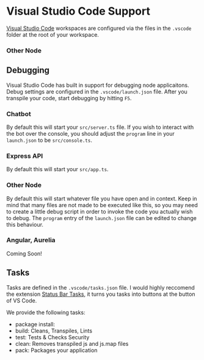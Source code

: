 # Visual Studio Code Support  
[Visual Studio Code][vscode-url] workspaces are configured via the files in the `.vscode` folder at the root of your workspace.  

### Other Node
## Debugging  
Visual Studio Code has built in support for debugging node applicaitons. Debug settings are configured in the `.vscode/launch.json` file.
After you transpile your code, start debugging by hitting `F5`.  

### Chatbot  
By default this will start your `src/server.ts` file. If you wish to interact with the bot over the console, 
you should adjust the `program` line in your `launch.json` to be `src/console.ts`.  

### Express API  
By default this will start your `src/app.ts`.  

### Other Node
By default this will start whatever file you have open and in context. Keep in mind that many files are not made to be executed like this, 
so you may need to create a little debug script in order to invoke the code you actually wish to debug. The `program` entry of the `launch.json` 
file can be edited to change this behaviour.

### Angular, Aurelia  
Coming Soon!  

## Tasks  
Tasks are defined in the `.vscode/tasks.json` file. I would highly reccomend the extension [Status Bar Tasks][tasks-extension], 
it turns you tasks into buttons at the button of VS Code.  

We provide the following tasks:  

- package install:  
- build: Cleans, Transpiles, Lints
- test: Tests & Checks Security
- clean: Removes transpiled js and js.map files
- pack: Packages your application

[vscode-url]: https://code.visualstudio.com  
[tasks-extension]: https://marketplace.visualstudio.com/items?itemName=GuardRex.status-bar-tasks